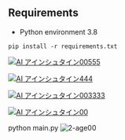 
## Requirements

- Python environment 3.8

```
pip install -r requirements.txt
```

[![AI アインシュタイン00555](https://user-images.githubusercontent.com/35183817/210346699-4df2ecae-fa04-4d8e-9357-852f75537b95.jpg)](https://youtu.be/0S6FADVNrPA)

[![AI アインシュタイン444](https://user-images.githubusercontent.com/35183817/210347344-ff3eef03-5bd9-429b-ac6e-3a1957f96cf7.jpg)](https://youtu.be/S3n_Oz5TcEw)




[![AI アインシュタイン003333](https://user-images.githubusercontent.com/35183817/210347141-95c7eacc-ed83-4eee-9bfc-b8ddf364b2ce.jpg)](https://youtu.be/Vc7zNufa0us)


[![AI アインシュタイン00](https://user-images.githubusercontent.com/35183817/210347535-b45774a0-2822-4270-9af9-797f881d9dbe.jpg)](https://youtu.be/89voF9tQ4hc)





python main.py
![2-age00](https://user-images.githubusercontent.com/35183817/210334278-c183db53-bfdf-4456-803b-e1feaf43dad9.jpg)
